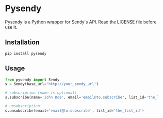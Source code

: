 Pysendy
=======

Pysendy is a Python wrapper for Sendy's API.
Read the LICENSE file before use it.

Installation
------------
    pip install pysendy

Usage
-----
```python
from pysendy import Sendy
s = Sendy(base_url='http://your_sendy_url')

# subscription (name is optional)
s.subscribe(name='John Doe', email='email@to.subscribe', list_id='the_list_id', custom_field1='custom_value1', custom_value2='custom_value2')

# unsubscription
s.unsubscribe(email='email@to.subscribe', list_id='the_list_id')
```
